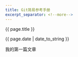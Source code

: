 ```yaml
---
title: Git简易参考手册
excerpt_separator: <!--more-->
---
```

{{ page.title }}

{{ page.date | date_to_string }}

我的第一篇文章
<!--more-->